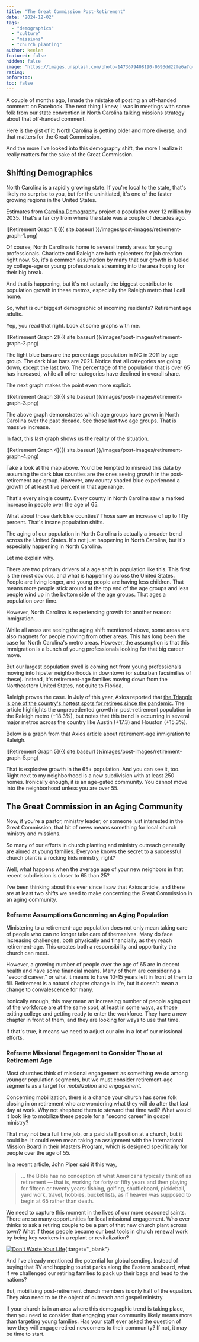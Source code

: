 ```yaml
---
title: "The Great Commission Post-Retirement"
date: "2024-12-02"
tags:
  - "demographics"
  - "culture"
  - "missions"
  - "church planting"
author: keelan
featured: false
hidden: false
image: "https://images.unsplash.com/photo-1473679408190-0693dd22fe6a?q=80&w=1740&auto=format&fit=crop&ixlib=rb-4.0.3&ixid=M3wxMjA3fDB8MHxwaG90by1wYWdlfHx8fGVufDB8fHx8fA%3D%3D"
rating: 
beforetoc: 
toc: false
---
```


A couple of months ago, I made the mistake of posting an off-handed comment on Facebook. The next thing I knew, I was in meetings with some folk from our state convention in North Carolina talking missions strategy about that off-handed comment.

Here is the gist of it: North Carolina is getting older and more diverse, and that matters for the Great Commission.

And the more I've looked into this demography shift, the more I realize it really matters for the sake of the Great Commission.

## Shifting Demographics
North Carolina is a rapidly growing state. If you're local to the state, that's likely no surprise to you, but for the uninitiated, it's one of the faster growing regions in the United States.

Estimates from [Carolina Demography](https://carolinademography.cpc.unc.edu/) project a population over 12 million by 2035. That's a far cry from where the state was a couple of decades ago.

![Retirement Graph 1]({{ site.baseurl }}/images/post-images/retirement-graph-1.png)

Of course, North Carolina is home to several trendy areas for young professionals. Charlotte and Raleigh are both epicenters for job creation right now. So, it's a common assumption by many that our growth is fueled by college-age or young professionals streaming into the area hoping for their big break. 

And that is happening, but it's not actually the biggest contributor to population growth in these metros, especially the Raleigh metro that I call home. 

So, what is our biggest demographic of incoming residents? Retirement age adults.

Yep, you read that right. Look at some graphs with me.

![Retirement Graph 2]({{ site.baseurl }}/images/post-images/retirement-graph-2.png)

The light blue bars are the percentage population in NC in 2011 by age group. The dark blue bars are 2021. Notice that all categories are going down, except the last two. The percentage of the population that is over 65 has increased, while all other categories have declined in overall share.

The next graph makes the point even more explicit.

![Retirement Graph 3]({{ site.baseurl }}/images/post-images/retirement-graph-3.png)

The above graph demonstrates which age groups have grown in North Carolina over the past decade. See those last two age groups. That is massive increase.

In fact, this last graph shows us the reality of the situation.

![Retirement Graph 4]({{ site.baseurl }}/images/post-images/retirement-graph-4.png)

Take a look at the map above. You'd be tempted to misread this data by assuming the dark blue counties are the ones seeing growth in the post-retirement age group. However, any county shaded blue experienced a growth of at least five percent in that age range. 

That's every single county. Every county in North Carolina saw a marked increase in people over the age of 65.

What about those dark blue counties? Those saw an increase of up to fifty percent. That's insane population shifts.

The aging of our population in North Carolina is actually a broader trend across the United States. It's not just happening in North Carolina, but it's especially happening in North Carolina.

Let me explain why.

There are two primary drivers of a age shift in population like this. This first is the most obvious, and what is happening across the United States. People are living longer, and young people are having less children. That means more people stick around at the top end of the age groups and less people wind up in the bottom side of the age groups. That ages a population over time.

However, North Carolina is experiencing growth for another reason: inmigration. 

While all areas are seeing the aging shift mentioned above, some areas are also magnets for people moving from other areas. This has long been the case for North Carolina's metro areas. However, the assumption is that this immigration is a bunch of young professionals looking for that big career move.

But our largest population swell is coming not from young professionals moving into hipster neighborhoods in downtown (or suburban facsimilies of these). Instead, it's retirement-age families moving down from the Northeastern United States, not quite to Florida. 

Raleigh proves the case. In July of this year, Axios reported that [the Triangle is one of the country's hottest spots for retirees since the pandemic](https://www.axios.com/local/raleigh/2024/07/10/triangle-raleigh-senior-population-growth-demographics). The article highlights the unprecedented growth in post-retirement population in the Raleigh metro (+18.3%), but notes that this trend is occurring in several major metros across the country like Austin (+17.3) and Houston (+15.3%).

Below is a graph from that Axios article about retirement-age inmigration to Raleigh.

![Retirement Graph 5]({{ site.baseurl }}/images/post-images/retirement-graph-5.png)

That is explosive growth in the 65+ population. And you can see it, too. Right next to my neighborhood is a new subdivision with at least 250 homes. Ironically enough, it is an age-gated community. You cannot move into the neighborhood unless you are over 55. 


## The Great Commission in an Aging Community
Now, if you're a pastor, ministry leader, or someone just interested in the Great Commission, that bit of news means something for local church ministry and missions.

So many of our efforts in church planting and ministry outreach generally are aimed at young families. Everyone knows the secret to a successful church plant is a rocking kids ministry, right?

Well, what happens when the average age of your new neighbors in that recent subdivision is closer to 65 than 25?

I've been thinking about this ever since I saw that Axios article, and there are at least two shifts we need to make concerning the Great Commission in an aging community.

### Reframe Assumptions Concerning an Aging Population
Ministering to a retirement-age population does not only mean taking care of people who can no longer take care of themselves. Many do face increasing challenges, both physically and financially, as they reach retirement-age. This creates both a responsibility and opportunity the church can meet.

However, a growing number of people over the age of 65 are in decent health and have some financial means. Many of them are considering a "second career," or what it means to have 10-15 years left in front of them to fill. Retirement is a natural chapter change in life, but it doesn't mean a change to convalescence for many. 

Ironically enough, this may mean an increasing number of people aging out of the workforce are at the same spot, at least in some ways, as those exiting college and getting ready to enter the workforce. They have a new chapter in front of them, and they are looking for ways to use that time.

If that's true, it means we need to adjust our aim in a lot of our missional efforts.

### Reframe Missional Engagement to Consider Those at Retirement Age
Most churches think of missional engagement as something we do among younger population segments, but we must consider retirement-age segments as a target for *mobilization* and *engagement*.

Concerning mobilization, there is a chance your church has some folk closing in on retirement who are wondering what they will do after that last day at work. Why not shepherd them to steward that time well? What would it look like to mobilize these people for a "second career" in gospel ministry?

That may not be a full time job, or a paid staff position at a church, but it could be. It could even mean taking an assignment with the International Mission Board in their [Masters Program](https://www.imb.org/masters/), which is designed specifically for people over the age of 55.

In a recent article, John Piper said it this way,
>... the Bible has no conception of what Americans typically think of as retirement — that is, working for forty or fifty years and then playing for fifteen or twenty years: fishing, golfing, shuffleboard, pickleball, yard work, travel, hobbies, bucket lists, as if heaven was supposed to begin at 65 rather than death.

We need to capture this moment in the lives of our more seasoned saints. There are so many opportunities for local missional engagement. Who ever thinks to ask a retiring couple to be a part of that new church plant across town? What if these people became our best tools in church renewal work by being key workers in a replant or revitalization?

[![Don't Waste Your Life](images/promo/dont-waste-your-life.png)](https://amzn.to/4jhiHuT){:target="_blank"}

And I've already mentioned the potential for global sending. Instead of buying that RV and hopping tourist parks along the Eastern seaboard, what if we challenged our retiring families to pack up their bags and head to the nations?

But, mobilizing post-retirement church members is only half of the equation. They also need to be the object of outreach and gospel ministry.

If your church is in an area where this demographic trend is taking place, then you need to consider that engaging your community likely means more than targeting young families. Has your staff ever asked the question of how they will engage retired newcomers to their community? If not, it may be time to start.
